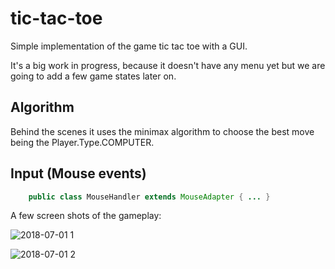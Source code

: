 # tic-tac-toe
Simple implementation of the game tic tac toe with a GUI.

It's a big work in progress, because it doesn't have any menu yet but we are going to add a few game states later on.

## Algorithm
Behind the scenes it uses the minimax algorithm to choose the best move being the Player.Type.COMPUTER.

## Input (Mouse events)
```java
    public class MouseHandler extends MouseAdapter { ... }
```
A few screen shots of the gameplay:

![2018-07-01 1](https://user-images.githubusercontent.com/16426370/42137937-6c01b4e4-7d4b-11e8-8a87-9ee55930d61c.png)

![2018-07-01 2](https://user-images.githubusercontent.com/16426370/42137941-73ebeada-7d4b-11e8-8470-493cb9b9b753.png)
